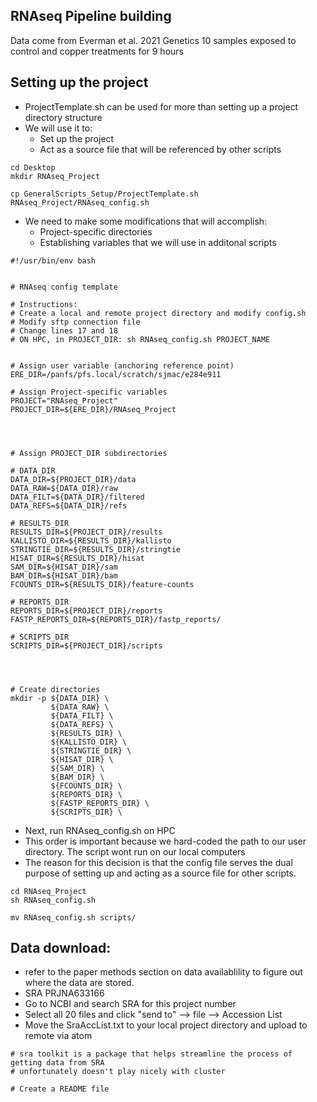 ## RNAseq Pipeline building

Data come from Everman et al. 2021 Genetics
10 samples exposed to control and copper treatments for 9 hours


## Setting up the project
* ProjectTemplate.sh can be used for more than setting up a project directory structure
* We will use it to:
  * Set up the project
  * Act as a source file that will be referenced by other scripts

```
cd Desktop
mkdir RNAseq_Project

cp GeneralScripts_Setup/ProjectTemplate.sh RNAseq_Project/RNAseq_config.sh

```

* We need to make some modifications that will accomplish:
  * Project-specific directories
  * Establishing variables that we will use in additonal scripts

```
#!/usr/bin/env bash


# RNAseq config template

# Instructions:
# Create a local and remote project directory and modify config.sh
# Modify sftp connection file
# Change lines 17 and 18
# ON HPC, in PROJECT_DIR: sh RNAseq_config.sh PROJECT_NAME


# Assign user variable (anchoring reference point)
ERE_DIR=/panfs/pfs.local/scratch/sjmac/e284e911

# Assign Project-specific variables
PROJECT="RNAseq_Project"
PROJECT_DIR=${ERE_DIR}/RNAseq_Project




# Assign PROJECT_DIR subdirectories

# DATA_DIR
DATA_DIR=${PROJECT_DIR}/data
DATA_RAW=${DATA_DIR}/raw
DATA_FILT=${DATA_DIR}/filtered
DATA_REFS=${DATA_DIR}/refs

# RESULTS_DIR
RESULTS_DIR=${PROJECT_DIR}/results
KALLISTO_DIR=${RESULTS_DIR}/kallisto
STRINGTIE_DIR=${RESULTS_DIR}/stringtie
HISAT_DIR=${RESULTS_DIR}/hisat
SAM_DIR=${HISAT_DIR}/sam
BAM_DIR=${HISAT_DIR}/bam
FCOUNTS_DIR=${RESULTS_DIR}/feature-counts

# REPORTS_DIR
REPORTS_DIR=${PROJECT_DIR}/reports
FASTP_REPORTS_DIR=${REPORTS_DIR}/fastp_reports/

# SCRIPTS_DIR
SCRIPTS_DIR=${PROJECT_DIR}/scripts




# Create directories
mkdir -p ${DATA_DIR} \
         ${DATA_RAW} \
         ${DATA_FILT} \
         ${DATA_REFS} \
         ${RESULTS_DIR} \
         ${KALLISTO_DIR} \
         ${STRINGTIE_DIR} \
         ${HISAT_DIR} \
         ${SAM_DIR} \
         ${BAM_DIR} \
         ${FCOUNTS_DIR} \
         ${REPORTS_DIR} \
         ${FASTP_REPORTS_DIR} \
         ${SCRIPTS_DIR} \
```

* Next, run RNAseq_config.sh on HPC
* This order is important because we hard-coded the path to our user directory. The script wont run on our local computers
* The reason for this decision is that the config file serves the dual purpose of setting up and acting as a source file for other scripts.

```
cd RNAseq_Project
sh RNAseq_config.sh

mv RNAseq_config.sh scripts/
```


## Data download:
* refer to the paper methods section on data availablility to figure out where the data are stored.
* SRA PRJNA633166
* Go to NCBI and search SRA for this project number
* Select all 20 files and click "send to" --> file --> Accession List
* Move the SraAccList.txt to your local project directory and upload to remote via atom

```
# sra toolkit is a package that helps streamline the process of getting data from SRA
# unfortunately doesn't play nicely with cluster

# Create a README file
